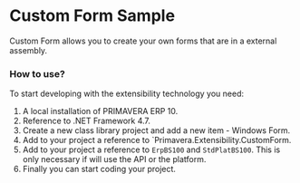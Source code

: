 # Custom Form Sample

Custom Form allows you to create your own forms that are in a external assembly. 

### How to use?
To start developing with the extensibility technology you need:

1. A local installation of PRIMAVERA ERP 10.
2. Reference to .NET Framework 4.7.
3. Create a new class library project and add a new item - Windows Form.
4. Add to your project a reference to `Primavera.Extensibility.CustomForm.
5. Add to your project a reference to `ErpBS100` and `StdPlatBS100`. This is only necessary if will use the API or the platform.
6.  Finally you can start coding your project.
